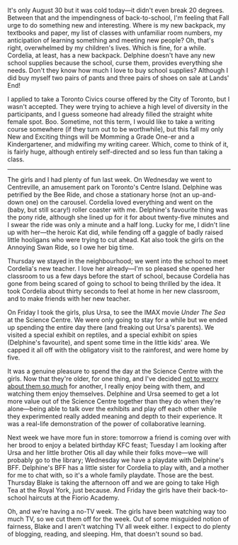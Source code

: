 <!--
.. title: Summer's End
.. date: 2009-08-30 21:36:29
.. author: Amy Brown
-->

It's only August 30 but it was cold today&mdash;it didn't even break
20 degrees. Between that and the impendingness of back-to-school,
I'm feeling that Fall urge to do something new and interesting.
Where is my new backpack, my textbooks and paper, my list of
classes with unfamiliar room numbers, my anticipation of learning
something and meeting new people? Oh, that's right, overwhelmed by
my children's lives. Which is fine, for a while. Cordelia, at least,
has a new backpack. Delphine doesn't have any new school supplies
because the school, curse them, provides everything she needs.
Don't they know how much I love to buy school supplies?
Although I did buy myself two pairs of pants and three pairs of
shoes on sale at Lands' End!

I applied to take a Toronto Civics course offered by the
City of Toronto, but I wasn't accepted. They were trying
to achieve a high level of diversity in the participants, and
I guess someone had already filled the straight white female
spot. Boo. Sometime, not this term, I would like to take a writing
course somewhere (if they turn out to be worthwhile), but 
this fall my only New and Exciting things will be Momming
a Grade One-er and a Kindergartener, and midwifing my writing
career. Which, come to think of it, is fairly huge, although entirely
self-directed and so less fun than taking a class.

***

The girls and I had plenty of fun last week. On Wednesday we went
to Centreville, an amusement park on Toronto's Centre
Island. Delphine was petrified by the Bee Ride, and chose
a stationary horse (not an up-and-down one) on the carousel. Cordelia
loved everything and went on the (baby, but still scary!) roller coaster
with me. Delphine's favourite thing was the pony ride, although she lined
up for it for about twenty-five minutes and I swear the ride was only
a minute and a half long. Lucky for me, I didn't line up with 
her&mdash;the heroic Kat did, while fending off a gaggle of badly
raised little hooligans who were trying to cut ahead. Kat also 
took the girls on the Annoying Swan Ride, so I owe her big time.

Thursday we stayed in the neighbourhood;
we went into the school to meet Cordelia's new teacher. I
love her already&mdash;I'm so pleased she opened her classroom to
us a few days before the start of school, because Cordelia has gone
from being scared of going to school to being thrilled by the idea.
It took Cordelia about thirty seconds to feel at home in her new
classroom, and to make friends with her new teacher.

On Friday I took the girls, plus Ursa, to see the IMAX movie 
*Under The Sea* at the
Science Centre. We were only going to stay for a while but we 
ended up spending the entire day there (and freaking out Ursa's
parents). We visited a special exhibit on reptiles, and a
special exhibit on spies (Delphine's favourite), and spent some
time in the little kids' area. We capped it all off with the
obligatory visit to the rainforest, and were home by five.

It was a genuine pleasure to spend the day at the
Science Centre with the girls.  Now that they're older, 
for one thing, and I've decided [not to
worry about them so much](http://www.freerangekids.com/) for another, I really enjoy being with
them, and watching them enjoy themselves. Delphine and Ursa
seemed to get a lot more value out of the Science
Centre together than they do when they're alone&mdash;being
able to talk over the exhibits and play off each other while they
experimented really added meaning and depth to their experience. It was
a real-life demonstration of the power of collaborative learning.

Next week we have more fun in store: tomorrow a friend is coming over
with her brood to enjoy a belated birthday KFC feast; Tuesday I am
looking after Ursa and her little brother Otis all day while their
folks move&mdash;we will probably go to the library; Wednesday we
have a playdate with Delphine's BFF. Delphine's BFF has a little
sister for Cordelia to play with, and a mother for me to chat with,
so it's a whole family playdate. Those are the best. Thursday 
Blake is taking the afternoon off and we are going to take
High Tea at the Royal York, just because. And Friday the girls
have their back-to-school haircuts at the Fiorio Academy.

Oh, and we're having a no-TV week. The girls have been watching
way too much TV, so we cut them off for the week. Out of
some misguided notion of fairness, Blake and I aren't watching
TV all week either. I expect to do plenty of blogging, reading, 
and sleeping. Hm, that doesn't sound so bad.

